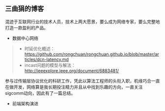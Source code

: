 ## 三曲狷的博客

混迹于互联网行业的技术人员，技术上两大愿景，要么成为网络专家，要么完整地打造一款盈利的产品。

* 数据中心网络

>* 时延优化概述：https://github.com/rongchuan/rongchuan.github.io/blob/master/articles/dcn-latency.md
>* incast问题的模型与解法：http://ieeexplore.ieee.org/document/6883481/

参与过传输层协议优化的科研工作，凭此以算法工程师的头衔入职，机缘巧合一直在做开发，网络算是我长期投注精力并且从中找到乐趣的方向，一直关注sigcomm动向，因此有了一篇总结。

* 前端架构演进


